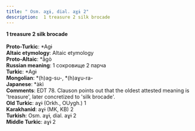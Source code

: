 ```yaml
---
title: " Osm. aɣɨ, dial. aɣɨ 2"
description:  1 treasure 2 silk brocade
---
```

<strong> 1 treasure 2 silk brocade</strong><br><br>
<strong>Proto-Turkic</strong>:  *Agɨ<br>
<strong>Altaic etymology</strong>:  Altaic etymology<br>
<strong> Proto-Altaic</strong>:  *ằgò<br>
<strong>Russian meaning</strong>:  1 сокровище 2 парча<br>
<strong>Turkic</strong>:  *Agɨ<br>
<strong>Mongolian</strong>:  *(h)ag-su-, *(h)aɣu-ra-<br>
<strong>Japanese</strong>:  *àkì<br>
<strong>Comments</strong>:  EDT 78. Clauson points out that the oldest attested meaning is 'treasure', later concretized to 'silk brocade'.<br>
<strong>Old Turkic</strong>:  aɣɨ (Orkh., OUygh.) 1<br>
<strong>Karakhanid</strong>:  aɣɨ (MK, KB) 2<br>
<strong>Turkish</strong>:  Osm. aɣɨ, dial. aɣɨ 2<br>
<strong>Middle Turkic</strong>:  aɣɨ 2<br>


